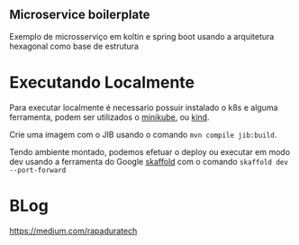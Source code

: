 ## Microservice boilerplate
Exemplo de microsserviço em koltin e spring boot usando a arquitetura hexagonal como base de estrutura

# Executando Localmente
Para executar localmente é necessario possuir instalado o k8s e alguma ferramenta,
podem ser utilizados o [minikube](https://minikube.sigs.k8s.io/docs/start/), ou [kind](https://kind.sigs.k8s.io/).

Crie uma imagem com o JIB usando o comando `mvn compile jib:build`.

Tendo ambiente montado, podemos efetuar o deploy ou executar em modo dev 
usando a ferramenta do Google [skaffold](https://skaffold.dev/) com o comando `skaffold dev --port-forward`

# BLog
https://medium.com/rapaduratech